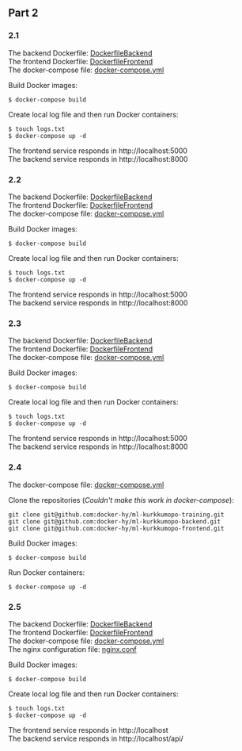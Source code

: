 ## Part 2

### 2.1

The backend Dockerfile: [DockerfileBackend](/Files/Exercise-2-1/DockerfileBackend) \
The frontend Dockerfile: [DockerfileFrontend](/Files/Exercise-2-1/DockerfileFrontend) \
The docker-compose file: [docker-compose.yml](/Files/Exercise-2-1/docker-compose.yml)

Build Docker images:
```
$ docker-compose build
```
Create local log file and then run Docker containers:
```
$ touch logs.txt
$ docker-compose up -d
```
The frontend service responds in http://localhost:5000 \
The backend service responds in http://localhost:8000

### 2.2

The backend Dockerfile: [DockerfileBackend](/Files/Exercise-2-2/DockerfileBackend) \
The frontend Dockerfile: [DockerfileFrontend](/Files/Exercise-2-2/DockerfileFrontend) \
The docker-compose file: [docker-compose.yml](/Files/Exercise-2-2/docker-compose.yml)

Build Docker images:
```
$ docker-compose build
```
Create local log file and then run Docker containers:
```
$ touch logs.txt
$ docker-compose up -d
```
The frontend service responds in http://localhost:5000 \
The backend service responds in http://localhost:8000

### 2.3

The backend Dockerfile: [DockerfileBackend](/Files/Exercise-2-3/DockerfileBackend) \
The frontend Dockerfile: [DockerfileFrontend](/Files/Exercise-2-3/DockerfileFrontend) \
The docker-compose file: [docker-compose.yml](/Files/Exercise-2-3/docker-compose.yml)

Build Docker images:
```
$ docker-compose build
```
Create local log file and then run Docker containers:
```
$ touch logs.txt
$ docker-compose up -d
```
The frontend service responds in http://localhost:5000 \
The backend service responds in http://localhost:8000

### 2.4
The docker-compose file: [docker-compose.yml](/Files/Exercise-2-4/docker-compose.yml)

Clone the repositories (*Couldn't make this work in docker-compose*):
```
git clone git@github.com:docker-hy/ml-kurkkumopo-training.git
git clone git@github.com:docker-hy/ml-kurkkumopo-backend.git
git clone git@github.com:docker-hy/ml-kurkkumopo-frontend.git
```
Build Docker images:
```
$ docker-compose build
```
Run Docker containers:
```
$ docker-compose up -d
```

### 2.5

The backend Dockerfile: [DockerfileBackend](/Files/Exercise-2-5/DockerfileBackend) \
The frontend Dockerfile: [DockerfileFrontend](/Files/Exercise-2-5/DockerfileFrontend) \
The docker-compose file: [docker-compose.yml](/Files/Exercise-2-5/docker-compose.yml) \
The nginx configuration file: [nginx.conf](/Files/Exercise-2-5/nginx.conf)

Build Docker images:
```
$ docker-compose build
```
Create local log file and then run Docker containers:
```
$ touch logs.txt
$ docker-compose up -d
```
The frontend service responds in http://localhost \
The backend service responds in http://localhost/api/
